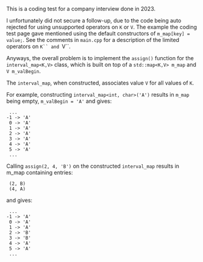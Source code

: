 This is a coding test for a company interview done in 2023.

I unfortunately did not secure a follow-up, due to the code being auto rejected for
using unsupported operators on `K` or `V`. The example the coding test page gave
mentioned using the default constructors of `m_map[key] = value;`.
See the comments in `main.cpp` for a description of the limited operators on `K`` and `V``.

Anyways, the overall problem is to implement the `assign()` function for the
`interval_map<K,V>` class, which is built on top of a `std::map<K,V> m_map` and `V m_valBegin`.

The `interval_map`, when constructed, associates value `V` for all values of `K`.

For example, constructing `interval_map<int, char>('A')` results in `m_map` being empty, `m_valBegin = 'A'` and gives:
```
 ...
-1 -> 'A'
 0 -> 'A'
 1 -> 'A'
 2 -> 'A'
 3 -> 'A'
 4 -> 'A'
 5 -> 'A'
 ...
```

Calling `assign(2, 4, 'B')` on the constructed `interval_map` results in m_map containing entries:
```
 (2, B)
 (4, A)
```
and  gives:
```
 ...
-1 -> 'A'
 0 -> 'A'
 1 -> 'A'
 2 -> 'B'
 3 -> 'B'
 4 -> 'A'
 5 -> 'A'
 ...
```
